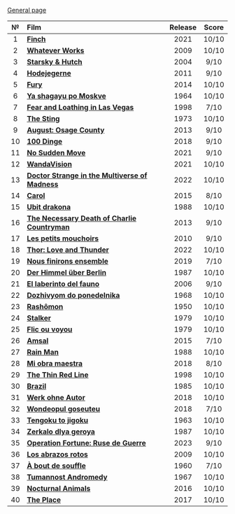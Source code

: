[General page](../../)

|№|Film|Release|Score|
|:---:|:---|:---:|:---:|
|1|**[Finch](https://www.imdb.com/title/tt3420504/)**|2021|10/10|
|2|**[Whatever Works](https://www.imdb.com/title/tt1178663/)**|2009|10/10|
|3|**[Starsky & Hutch](https://www.imdb.com/title/tt0335438/)**|2004|9/10|
|4|**[Hodejegerne](https://www.imdb.com/title/tt1614989/)**|2011|9/10|
|5|**[Fury](https://www.imdb.com/title/tt2713180/)**|2014|10/10|
|6|**[Ya shagayu po Moskve](https://www.imdb.com/title/tt0057694/)**|1964|10/10|
|7|**[Fear and Loathing in Las Vegas](https://www.imdb.com/title/tt0120669/)**|1998|7/10|
|8|**[The Sting](https://www.imdb.com/title/tt0070735/)**|1973|10/10|
|9|**[August: Osage County](https://www.imdb.com/title/tt1322269/)**|2013|9/10|
|10|**[100 Dinge](https://www.imdb.com/title/tt8129794/)**|2018|9/10|
|11|**[No Sudden Move](https://www.imdb.com/title/tt11525644/)**|2021|9/10|
|12|**[WandaVision](https://www.imdb.com/title/tt9140560/)**|2021|10/10|
|13|**[Doctor Strange in the Multiverse of Madness](https://www.imdb.com/title/tt9419884/)**|2022|10/10|
|14|**[Carol](https://www.imdb.com/title/tt2402927/)**|2015|8/10|
|15|**[Ubit drakona](https://www.imdb.com/title/tt0096329/)**|1988|10/10|
|16|**[The Necessary Death of Charlie Countryman](https://www.imdb.com/title/tt1196948/)**|2013|9/10|
|17|**[Les petits mouchoirs](https://www.imdb.com/title/tt1440232/)**|2010|9/10|
|18|**[Thor: Love and Thunder](https://www.imdb.com/title/tt10648342/)**|2022|10/10|
|19|**[Nous finirons ensemble](https://www.imdb.com/title/tt8201404/)**|2019|7/10|
|20|**[Der Himmel über Berlin](https://www.imdb.com/title/tt0093191/)**|1987|10/10|
|21|**[El laberinto del fauno](https://www.imdb.com/title/tt0457430/)**|2006|9/10|
|22|**[Dozhivyom do ponedelnika](https://www.imdb.com/title/tt0062907/)**|1968|10/10|
|23|**[Rashômon](https://www.imdb.com/title/tt0042876/)**|1950|10/10|
|24|**[Stalker](https://www.imdb.com/title/tt0079944/)**|1979|10/10|
|25|**[Flic ou voyou](https://www.imdb.com/title/tt0077563/)**|1979|10/10|
|26|**[Amsal](https://www.imdb.com/title/tt3501416/)**|2015|7/10|
|27|**[Rain Man](https://www.imdb.com/title/tt0095953/)**|1988|10/10|
|28|**[Mi obra maestra](https://www.imdb.com/title/tt7605922/)**|2018|8/10|
|29|**[The Thin Red Line](https://www.imdb.com/title/tt0120863/)**|1998|10/10|
|30|**[Brazil](https://www.imdb.com/title/tt0088846/)**|1985|10/10|
|31|**[Werk ohne Autor](https://www.imdb.com/title/tt5311542/)**|2018|10/10|
|32|**[Wondeopul goseuteu](https://www.imdb.com/title/tt7938128/)**|2018|7/10|
|33|**[Tengoku to jigoku](https://www.imdb.com/title/tt0057565/)**|1963|10/10|
|34|**[Zerkalo dlya geroya](https://www.imdb.com/title/tt0057565/)**|1987|10/10|
|35|**[Operation Fortune: Ruse de Guerre](https://www.imdb.com/title/tt7985704/)**|2023|9/10|
|36|**[Los abrazos rotos](https://www.imdb.com/title/tt0913425/)**|2009|10/10|
|37|**[À bout de souffle](https://www.imdb.com/title/tt0053472/)**|1960|7/10|
|38|**[Tumannost Andromedy](https://www.imdb.com/title/tt0278781/)**|1967|10/10|
|39|**[Nocturnal Animals](https://www.imdb.com/title/tt4550098/)**|2016|10/10|
|40|**[The Place](https://www.imdb.com/title/tt7063210/)**|2017|10/10|
